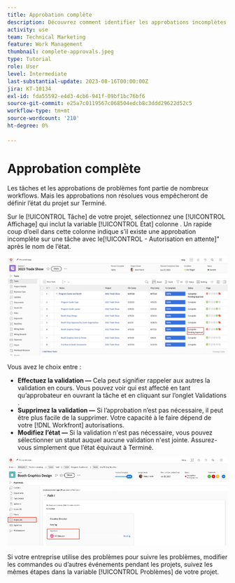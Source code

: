 ```yaml
---
title: Approbation complète
description: Découvrez comment identifier les approbations incomplètes et les résoudre afin de pouvoir fermer votre projet dans [!DNL  Workfront].
activity: use
team: Technical Marketing
feature: Work Management
thumbnail: complete-approvals.jpeg
type: Tutorial
role: User
level: Intermediate
last-substantial-update: 2023-08-16T00:00:00Z
jira: KT-10134
exl-id: fda55592-e4d3-4cb6-941f-09bf1bc76bf6
source-git-commit: e25a7c0119567c068504edcb8c3ddd29622d52c5
workflow-type: tm+mt
source-wordcount: '210'
ht-degree: 0%

---
```


# Approbation complète

Les tâches et les approbations de problèmes font partie de nombreux workflows. Mais les approbations non résolues vous empêcheront de définir l’état du projet sur Terminé.

Sur le [!UICONTROL Tâche] de votre projet, sélectionnez une [!UICONTROL Affichage] qui inclut la variable [!UICONTROL État] colonne . Un rapide coup d’oeil dans cette colonne indique s’il existe une approbation incomplète sur une tâche avec le[!UICONTROL - Autorisation en attente]&quot; après le nom de l’état.

![Projet avec approbation incomplète](assets/approval-pending.png)

Vous avez le choix entre :

* **Effectuez la validation —** Cela peut signifier rappeler aux autres la validation en cours. Vous pouvez voir qui est affecté en tant qu’approbateur en ouvrant la tâche et en cliquant sur l’onglet Validations .
* **Supprimez la validation —** Si l’approbation n’est pas nécessaire, il peut être plus facile de la supprimer. Votre capacité à le faire dépend de votre [!DNL Workfront] autorisations.
* **Modifiez l’état —** Si la validation n&#39;est pas nécessaire, vous pouvez sélectionner un statut auquel aucune validation n&#39;est jointe. Assurez-vous simplement que l’état équivaut à Terminé.

![Projet montrant les approbateurs de tâche](assets/task-approvers.png)

Si votre entreprise utilise des problèmes pour suivre les problèmes, modifier les commandes ou d’autres événements pendant les projets, suivez les mêmes étapes dans la variable [!UICONTROL Problèmes] de votre projet.
